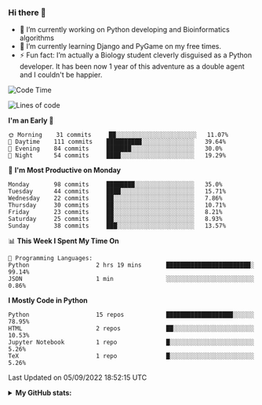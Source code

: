 ### Hi there 👋

- 🔭 I’m currently working on Python developing and Bioinformatics algorithms
- 🌱 I’m currently learning Django and PyGame on my free times.
- ⚡ Fun fact: I’m actually a Biology student cleverly disguised as a Python developer. It has been now 1 year of this adventure as a double agent and I couldn't be happier.


<!--START_SECTION:waka-->
![Code Time](http://img.shields.io/badge/Code%20Time-25%20hrs%2046%20mins-blue)

![Lines of code](https://img.shields.io/badge/From%20Hello%20World%20I%27ve%20Written-727%20Thousand%20lines%20of%20code-blue)

**I'm an Early 🐤** 

```text
🌞 Morning    31 commits     ██░░░░░░░░░░░░░░░░░░░░░░░   11.07% 
🌆 Daytime    111 commits    ██████████░░░░░░░░░░░░░░░   39.64% 
🌃 Evening    84 commits     ███████░░░░░░░░░░░░░░░░░░   30.0% 
🌙 Night      54 commits     ████░░░░░░░░░░░░░░░░░░░░░   19.29%

```
📅 **I'm Most Productive on Monday** 

```text
Monday       98 commits     ████████░░░░░░░░░░░░░░░░░   35.0% 
Tuesday      44 commits     ████░░░░░░░░░░░░░░░░░░░░░   15.71% 
Wednesday    22 commits     ██░░░░░░░░░░░░░░░░░░░░░░░   7.86% 
Thursday     30 commits     ██░░░░░░░░░░░░░░░░░░░░░░░   10.71% 
Friday       23 commits     ██░░░░░░░░░░░░░░░░░░░░░░░   8.21% 
Saturday     25 commits     ██░░░░░░░░░░░░░░░░░░░░░░░   8.93% 
Sunday       38 commits     ███░░░░░░░░░░░░░░░░░░░░░░   13.57%

```


📊 **This Week I Spent My Time On** 

```text
💬 Programming Languages: 
Python                   2 hrs 19 mins       ████████████████████████░   99.14% 
JSON                     1 min               ░░░░░░░░░░░░░░░░░░░░░░░░░   0.86%

```

**I Mostly Code in Python** 

```text
Python                   15 repos            ███████████████████░░░░░░   78.95% 
HTML                     2 repos             ██░░░░░░░░░░░░░░░░░░░░░░░   10.53% 
Jupyter Notebook         1 repo              █░░░░░░░░░░░░░░░░░░░░░░░░   5.26% 
TeX                      1 repo              █░░░░░░░░░░░░░░░░░░░░░░░░   5.26%

```



 Last Updated on 05/09/2022 18:52:15 UTC
<!--END_SECTION:waka-->



<details>
  <summary> <b> My GitHub stats: </b> </summary>
  <br>
  <p align = "center">
    <img src = "https://github-readme-stats.vercel.app/api?username=ruigomesbioinf&show_icons=true"/>
  </p>
</details>

<!--
**ruigomesbioinf/ruigomesbioinf** is a ✨ _special_ ✨ repository because its `README.md` (this file) appears on your GitHub profile.
-->
